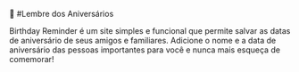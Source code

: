 🎉 #Lembre dos Aniversários

Birthday Reminder é um site simples e funcional que permite salvar as datas de aniversário de seus amigos e familiares. Adicione o nome e a data de aniversário das pessoas importantes para você e nunca mais esqueça de comemorar!

